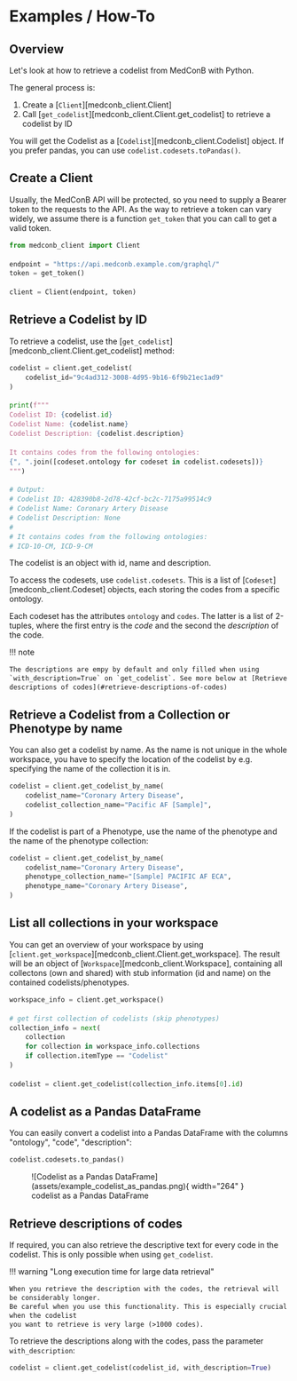# Examples / How-To

## Overview

Let's look at how to retrieve a codelist from MedConB with Python.

The general process is:

1. Create a [`Client`][medconb_client.Client]
2. Call [`get_codelist`][medconb_client.Client.get_codelist] to retrieve a codelist by ID

You will get the Codelist as a [`Codelist`][medconb_client.Codelist] object. If you prefer pandas, you can use `codelist.codesets.toPandas()`.

## Create a Client

Usually, the MedConB API will be protected, so you need to supply a Bearer token to the requests to the API. As the way to retrieve a token can vary widely, we assume there is a function `get_token` that you can call to get a valid token.

```python
from medconb_client import Client

endpoint = "https://api.medconb.example.com/graphql/"
token = get_token()

client = Client(endpoint, token)
```

## Retrieve a Codelist by ID

To retrieve a codelist, use the [`get_codelist`][medconb_client.Client.get_codelist] method:

```python
codelist = client.get_codelist(
    codelist_id="9c4ad312-3008-4d95-9b16-6f9b21ec1ad9"
)

print(f"""
Codelist ID: {codelist.id}
Codelist Name: {codelist.name}
Codelist Description: {codelist.description}

It contains codes from the following ontologies:
{", ".join([codeset.ontology for codeset in codelist.codesets])}
""")

# Output:
# Codelist ID: 428390b8-2d78-42cf-bc2c-7175a99514c9
# Codelist Name: Coronary Artery Disease
# Codelist Description: None
#
# It contains codes from the following ontologies:
# ICD-10-CM, ICD-9-CM
```

The codelist is an object with id, name and description.

To access the codesets, use `codelist.codesets`. This is a list of [`Codeset`][medconb_client.Codeset] objects, each storing the codes from a specific ontology.

Each codeset has the attributes `ontology` and `codes`. The latter is a list of 2-tuples, where the first entry is the _code_ and the second the _description_ of the code.

!!! note

    The descriptions are empy by default and only filled when using `with_description=True` on `get_codelist`. See more below at [Retrieve descriptions of codes](#retrieve-descriptions-of-codes)

## Retrieve a Codelist from a Collection or Phenotype by name

You can also get a codelist by name. As the name is not unique in the whole workspace, you have to specify the location of the codelist by e.g. specifying the name of the collection it is in.

```python
codelist = client.get_codelist_by_name(
    codelist_name="Coronary Artery Disease",
    codelist_collection_name="Pacific AF [Sample]",
)
```

If the codelist is part of a Phenotype, use the name of the phenotype and the name of the phenotype collection:

```python
codelist = client.get_codelist_by_name(
    codelist_name="Coronary Artery Disease",
    phenotype_collection_name="[Sample] PACIFIC AF ECA",
    phenotype_name="Coronary Artery Disease",
)
```

## List all collections in your workspace

You can get an overview of your workspace by using [`client.get_workspace`][medconb_client.Client.get_workspace]. The result will be an object of [`Workspace`][medconb_client.Workspace], containing all collectons (own and shared) with stub information (id and name) on the contained codelists/phenotypes.

```python
workspace_info = client.get_workspace()

# get first collection of codelists (skip phenotypes)
collection_info = next(
    collection
    for collection in workspace_info.collections
    if collection.itemType == "Codelist"
)

codelist = client.get_codelist(collection_info.items[0].id)
```

## A codelist as a Pandas DataFrame

You can easily convert a codelist into a Pandas DataFrame with the columns "ontology", "code", "description":

```python
codelist.codesets.to_pandas()
```

<figure markdown="span">
  ![Codelist as a Pandas DataFrame](assets/example_codelist_as_pandas.png){ width="264" }
  <figcaption>codelist as a Pandas DataFrame</figcaption>
</figure>

## Retrieve descriptions of codes

If required, you can also retrieve the descriptive text for every code in the codelist. This is only possible when using `get_codelist`.

!!! warning "Long execution time for large data retrieval"

    When you retrieve the description with the codes, the retrieval will be considerably longer.
    Be careful when you use this functionality. This is especially crucial when the codelist
    you want to retrieve is very large (>1000 codes).

To retrieve the descriptions along with the codes, pass the parameter `with_description`:

```python
codelist = client.get_codelist(codelist_id, with_description=True)
```
